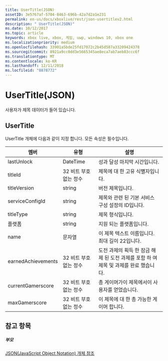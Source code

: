 ```yaml
---
title: UserTitle(JSON)
assetID: 3e5767af-5704-8463-696b-42a7d2a1e231
permalink: en-us/docs/xboxlive/rest/json-usertitlev2.html
description: " UserTitle(JSON)"
ms.date: 10/12/2017
ms.topic: article
keywords: xbox live, xbox, 게임, uwp, windows 10, xbox one
ms.localizationpriority: medium
ms.openlocfilehash: 33901a5bde25fd17072c2b45d587a33209424378
ms.sourcegitcommit: 8921a9cc0dd3e5665345ae8eca7ab7aeb83ccc6f
ms.translationtype: MT
ms.contentlocale: ko-KR
ms.lasthandoff: 12/11/2018
ms.locfileid: "8878772"
---
```

# <a name="usertitle-json"></a>UserTitle(JSON)
사용자가 제목 데이터가 들어 있습니다. 
<a id="ID4EN"></a>

 
## <a name="usertitle"></a>UserTitle
 
UserTitle 개체에 다음과 같이 지정 합니다. 모든 속성은 필수입니다.
 
| 멤버| 유형| 설명| 
| --- | --- | --- | 
| lastUnlock| DateTime| 성과 달성 마지막 시간입니다.| 
| titleId| 32 비트 부호 없는 정수| 제목에 대 한 고유 식별자입니다.| 
| titleVersion| string| 버전 제목입니다.| 
| serviceConfigId| string| 제목와 관련 된 기본 서비스 구성 설정의 ID입니다.| 
| titleType| string| 제목 형식입니다.| 
| 플랫폼| string| 지원 되는 플랫폼입니다.| 
| name| 문자열| 이 제목 텍스트 이름입니다. 최대 길이 22입니다.| 
| earnedAchievements| 32 비트 부호 없는 정수| 도전 과제의 획득 한 잠금 해제 된 도전 과제를 포함 하 여 제목 및 과제를 완료 했습니다.| 
| currentGamerscore| 32 비트 부호 없는 정수| 총 게이머가이 제목에서이 사용자를 얻었습니다.| 
| maxGamerscore| 32 비트 부호 없는 정수| 이 제목에 대 한 총 가능한 게이머 합니다.| 
  
<a id="ID4EFE"></a>

 
## <a name="see-also"></a>참고 항목
 
<a id="ID4EHE"></a>

 
##### <a name="parent"></a>부모 

[JSON(JavaScript Object Notation) 개체 참조](atoc-xboxlivews-reference-json.md)

   